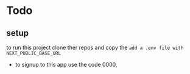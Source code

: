# Todo


## setup 
to run this project clone ther repos and copy the `add a .env file with NEXT_PUBLIC_BASE_URL`
- to signup to this app use the code 0000, 